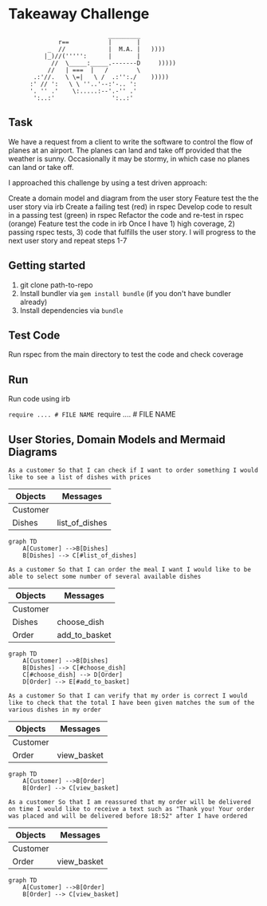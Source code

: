 Takeaway Challenge
==================
```
                            _________
              r==           |       |
           _  //            |  M.A. |   ))))
          |_)//(''''':      |       |
            //  \_____:_____.-------D     )))))
           //   | ===  |   /        \
       .:'//.   \ \=|   \ /  .:'':./    )))))
      :' // ':   \ \ ''..'--:'-.. ':
      '. '' .'    \:.....:--'.-'' .'
       ':..:'                ':..:'

 ```

## Task

We have a request from a client to write the software to control the flow of planes at an airport. The planes can land and take off provided that the weather is sunny. Occasionally it may be stormy, in which case no planes can land or take off.

I approached this challenge by using a test driven approach:

Create a domain model and diagram from the user story
Feature test the the user story via irb
Create a failing test (red) in rspec
Develop code to result in a passing test (green) in rspec
Refactor the code and re-test in rspec (orange)
Feature test the code in irb
Once I have 1) high coverage, 2) passing rspec tests, 3) code that fulfills the user story. I will progress to the next user story and repeat steps 1-7

## Getting started

1) git clone path-to-repo
2) Install bundler via `gem install bundle` (if you don't have bundler already)
3) Install dependencies via `bundle`

## Test Code

Run rspec from the main directory to test the code and check coverage

## Run

Run code using irb

`require .... # FILE NAME
`require .... # FILE NAME

## User Stories, Domain Models and Mermaid Diagrams

`As a customer
So that I can check if I want to order something
I would like to see a list of dishes with prices`

|  Objects        |  Messages      |
| ----------      | -------------  | 
| Customer        |                |
| Dishes          | list_of_dishes |

```mermaid
graph TD
    A[Customer] -->B[Dishes]
    B[Dishes] --> C[#list_of_dishes]
```

`As a customer
So that I can order the meal I want
I would like to be able to select some number of several available dishes`

|  Objects        |  Messages      |
| ----------      | -------------  | 
| Customer        |                |
| Dishes        |   choose_dish    |
| Order           | add_to_basket |

```mermaid
graph TD
    A[Customer] -->B[Dishes]
    B[Dishes] --> C[#choose_dish]
    C[#choose_dish] --> D[Order]
    D[Order] --> E[#add_to_basket]
```

`As a customer
So that I can verify that my order is correct
I would like to check that the total I have been given matches the sum of the various dishes in my order`

|  Objects        |  Messages      |
| ----------      | -------------  | 
| Customer        |                |
| Order           | view_basket |

```mermaid
graph TD
    A[Customer] -->B[Order]
    B[Order] --> C[view_basket]
```

`As a customer
So that I am reassured that my order will be delivered on time
I would like to receive a text such as "Thank you! Your order was placed and will be delivered before 18:52" after I have ordered`

|  Objects        |  Messages      |
| ----------      | -------------  | 
| Customer        |                |
| Order           | view_basket |

```mermaid
graph TD
    A[Customer] -->B[Order]
    B[Order] --> C[view_basket]
```